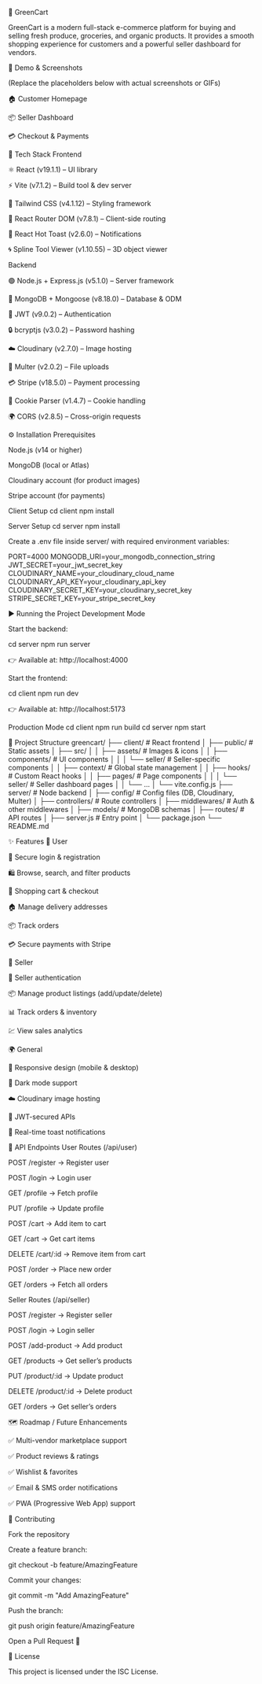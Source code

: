 🌱 GreenCart

GreenCart is a modern full-stack e-commerce platform for buying and selling fresh produce, groceries, and organic products.
It provides a smooth shopping experience for customers and a powerful seller dashboard for vendors.

🎥 Demo & Screenshots

(Replace the placeholders below with actual screenshots or GIFs)

🏠 Customer Homepage


📦 Seller Dashboard


💳 Checkout & Payments


🚀 Tech Stack
Frontend

⚛️ React (v19.1.1) – UI library

⚡ Vite (v7.1.2) – Build tool & dev server

🎨 Tailwind CSS (v4.1.12) – Styling framework

🔗 React Router DOM (v7.8.1) – Client-side routing

🔔 React Hot Toast (v2.6.0) – Notifications

🌀 Spline Tool Viewer (v1.10.55) – 3D object viewer

Backend

🟢 Node.js + Express.js (v5.1.0) – Server framework

🍃 MongoDB + Mongoose (v8.18.0) – Database & ODM

🔑 JWT (v9.0.2) – Authentication

🔒 bcryptjs (v3.0.2) – Password hashing

☁️ Cloudinary (v2.7.0) – Image hosting

📂 Multer (v2.0.2) – File uploads

💳 Stripe (v18.5.0) – Payment processing

🍪 Cookie Parser (v1.4.7) – Cookie handling

🌍 CORS (v2.8.5) – Cross-origin requests

⚙️ Installation
Prerequisites

Node.js (v14 or higher)

MongoDB (local or Atlas)

Cloudinary account (for product images)

Stripe account (for payments)

Client Setup
cd client
npm install

Server Setup
cd server
npm install


Create a .env file inside server/ with required environment variables:

PORT=4000
MONGODB_URI=your_mongodb_connection_string
JWT_SECRET=your_jwt_secret_key
CLOUDINARY_NAME=your_cloudinary_cloud_name
CLOUDINARY_API_KEY=your_cloudinary_api_key
CLOUDINARY_SECRET_KEY=your_cloudinary_secret_key
STRIPE_SECRET_KEY=your_stripe_secret_key

▶️ Running the Project
Development Mode

Start the backend:

cd server
npm run server


👉 Available at: http://localhost:4000

Start the frontend:

cd client
npm run dev


👉 Available at: http://localhost:5173

Production Mode
cd client
npm run build
cd server
npm start

📂 Project Structure
greencart/
├── client/               # React frontend
│   ├── public/           # Static assets
│   ├── src/
│   │   ├── assets/       # Images & icons
│   │   ├── components/   # UI components
│   │   │   └── seller/   # Seller-specific components
│   │   ├── context/      # Global state management
│   │   ├── hooks/        # Custom React hooks
│   │   ├── pages/        # Page components
│   │   │   └── seller/   # Seller dashboard pages
│   │   └── ...
│   └── vite.config.js
├── server/               # Node backend
│   ├── config/           # Config files (DB, Cloudinary, Multer)
│   ├── controllers/      # Route controllers
│   ├── middlewares/      # Auth & other middlewares
│   ├── models/           # MongoDB schemas
│   ├── routes/           # API routes
│   ├── server.js         # Entry point
│   └── package.json
└── README.md

✨ Features
👤 User

🔐 Secure login & registration

🛍️ Browse, search, and filter products

🛒 Shopping cart & checkout

🏠 Manage delivery addresses

📦 Track orders

💳 Secure payments with Stripe

🛒 Seller

🔐 Seller authentication

📦 Manage product listings (add/update/delete)

📊 Track orders & inventory

💹 View sales analytics

🌍 General

📱 Responsive design (mobile & desktop)

🌙 Dark mode support

☁️ Cloudinary image hosting

🔑 JWT-secured APIs

🔔 Real-time toast notifications

📡 API Endpoints
User Routes (/api/user)

POST /register → Register user

POST /login → Login user

GET /profile → Fetch profile

PUT /profile → Update profile

POST /cart → Add item to cart

GET /cart → Get cart items

DELETE /cart/:id → Remove item from cart

POST /order → Place new order

GET /orders → Fetch all orders

Seller Routes (/api/seller)

POST /register → Register seller

POST /login → Login seller

POST /add-product → Add product

GET /products → Get seller’s products

PUT /product/:id → Update product

DELETE /product/:id → Delete product

GET /orders → Get seller’s orders

🗺 Roadmap / Future Enhancements

✅ Multi-vendor marketplace support

✅ Product reviews & ratings

✅ Wishlist & favorites

✅ Email & SMS order notifications

✅ PWA (Progressive Web App) support

🤝 Contributing

Fork the repository

Create a feature branch:

git checkout -b feature/AmazingFeature


Commit your changes:

git commit -m "Add AmazingFeature"


Push the branch:

git push origin feature/AmazingFeature


Open a Pull Request 🎉

📜 License

This project is licensed under the ISC License.